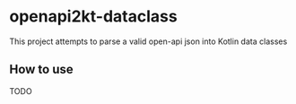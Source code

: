 # openapi2kt-dataclass

This project attempts to parse a valid open-api json into Kotlin data classes

## How to use
TODO